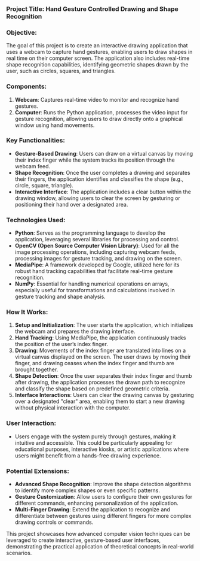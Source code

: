 ### Project Title: Hand Gesture Controlled Drawing and Shape Recognition

### Objective:
The goal of this project is to create an interactive drawing application that uses a webcam to capture hand gestures, enabling users to draw shapes in real time on their computer screen. The application also includes real-time shape recognition capabilities, identifying geometric shapes drawn by the user, such as circles, squares, and triangles.

### Components:
1. **Webcam**: Captures real-time video to monitor and recognize hand gestures.
2. **Computer**: Runs the Python application, processes the video input for gesture recognition, allowing users to draw directly onto a graphical window using hand movements.

### Key Functionalities:
- **Gesture-Based Drawing**: Users can draw on a virtual canvas by moving their index finger while the system tracks its position through the webcam feed.
- **Shape Recognition**: Once the user completes a drawing and separates their fingers, the application identifies and classifies the shape (e.g., circle, square, triangle).
- **Interactive Interface**: The application includes a clear button within the drawing window, allowing users to clear the screen by gesturing or positioning their hand over a designated area.

### Technologies Used:
- **Python**: Serves as the programming language to develop the application, leveraging several libraries for processing and control.
- **OpenCV (Open Source Computer Vision Library)**: Used for all the image processing operations, including capturing webcam feeds, processing images for gesture tracking, and drawing on the screen.
- **MediaPipe**: A framework developed by Google, utilized here for its robust hand tracking capabilities that facilitate real-time gesture recognition.
- **NumPy**: Essential for handling numerical operations on arrays, especially useful for transformations and calculations involved in gesture tracking and shape analysis.

### How It Works:
1. **Setup and Initialization**: The user starts the application, which initializes the webcam and prepares the drawing interface.
2. **Hand Tracking**: Using MediaPipe, the application continuously tracks the position of the user’s index finger.
3. **Drawing**: Movements of the index finger are translated into lines on a virtual canvas displayed on the screen. The user draws by moving their finger, and drawing ceases when the index finger and thumb are brought together.
4. **Shape Detection**: Once the user separates their index finger and thumb after drawing, the application processes the drawn path to recognize and classify the shape based on predefined geometric criteria.
5. **Interface Interactions**: Users can clear the drawing canvas by gesturing over a designated "clear" area, enabling them to start a new drawing without physical interaction with the computer.

### User Interaction:
- Users engage with the system purely through gestures, making it intuitive and accessible. This could be particularly appealing for educational purposes, interactive kiosks, or artistic applications where users might benefit from a hands-free drawing experience.

### Potential Extensions:
- **Advanced Shape Recognition**: Improve the shape detection algorithms to identify more complex shapes or even specific patterns.
- **Gesture Customization**: Allow users to configure their own gestures for different commands, enhancing personalization of the application.
- **Multi-Finger Drawing**: Extend the application to recognize and differentiate between gestures using different fingers for more complex drawing controls or commands.

This project showcases how advanced computer vision techniques can be leveraged to create interactive, gesture-based user interfaces, demonstrating the practical application of theoretical concepts in real-world scenarios.
